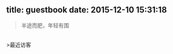 title: guestbook
date: 2015-12-10 15:31:18
---
<blockquote class="blockquote-center">半途而肥，年轻有围</blockquote>
<br/>
>最近访客


<div class="ds-recent-visitors" data-num-items="28" data-avatar-size="42" id="ds-recent-visitors"></div>
